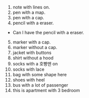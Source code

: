1. note with lines on.
2. pen with a map.
3. pen with a cap.
4. pencil with a eraser.
  - Can I have the pencil with a eraser.
5. marker with a cap.
6. marker without a cap.
7. jacket with buttons
8. shirt without a hood
9. socks with a 호빵맨 on
10. socks with lace
11. bag with some shape here
12. shoes with heel
13. bus with a lot of passenger
14. this is apartment with 3 bedroom
